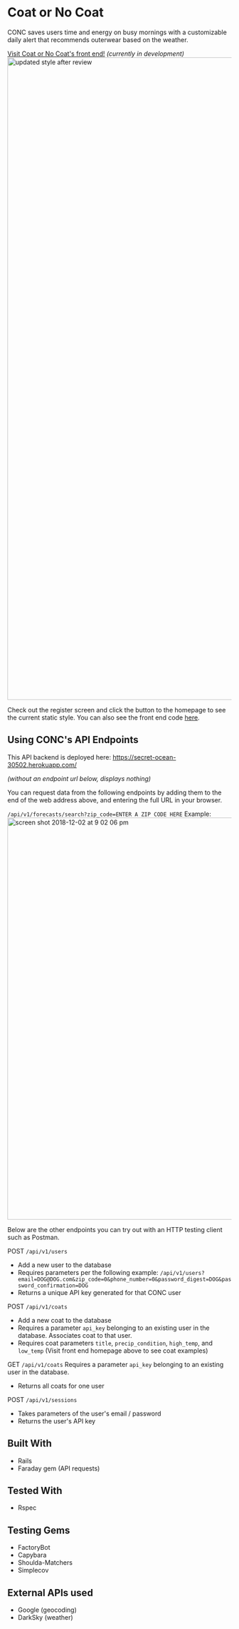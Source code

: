 # Coat or No Coat

CONC saves users time and energy on busy mornings with a customizable daily alert that recommends outerwear based on the weather.

[Visit Coat or No Coat's front end!](https://beccahyland.github.io/frontend_coat_or_no_coat/) *(currently in development)*
<img width="1440" alt="updated style after review" src="https://user-images.githubusercontent.com/39714935/49409669-cde1b180-f71e-11e8-904d-fd7fd4e1cc9c.png">

Check out the register screen and click the button to the homepage to see the current static style.
You can also see the front end code [here](https://github.com/BeccaHyland/frontend_coat_or_no_coat).

## Using CONC's API Endpoints
This API backend is deployed here: https://secret-ocean-30502.herokuapp.com/

_(without an endpoint url below, displays nothing)_

You can request data from the following endpoints by adding them to the end of the web address above, and entering the full URL in your browser.

`/api/v1/forecasts/search?zip_code=ENTER A ZIP CODE HERE`
Example:
<img width="901" alt="screen shot 2018-12-02 at 9 02 06 pm" src="https://user-images.githubusercontent.com/39714935/49409613-95da6e80-f71e-11e8-9bde-9f5f870f4bdd.png">

Below are the other endpoints you can try out with an HTTP testing client such as Postman.

POST `/api/v1/users`
* Add a new user to the database
* Requires parameters per the following example:
`/api/v1/users?email=DOG@DOG.com&zip_code=0&phone_number=0&password_digest=DOG&password_confirmation=DOG`
* Returns a unique API key generated for that CONC user

POST `/api/v1/coats`
* Add a new coat to the database
* Requires a parameter `api_key` belonging to an existing user in the database. Associates coat to that user.
* Requires coat parameters `title`, `precip_condition`, `high_temp`, and `low_temp` (Visit front end homepage above to see coat examples)

GET `/api/v1/coats` Requires a parameter `api_key` belonging to an existing user in the database.
* Returns all coats for one user

POST `/api/v1/sessions`
* Takes parameters of the user's email / password
* Returns the user's API key

## Built With
* Rails
* Faraday gem (API requests)

## Tested With
* Rspec

## Testing Gems
* FactoryBot
* Capybara
* Shoulda-Matchers
* Simplecov

## External APIs used
* Google (geocoding)
* DarkSky (weather)



